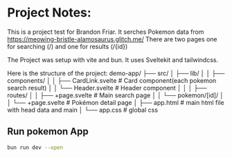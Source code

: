 # Project Notes:

This is a project test for Brandon Friar.
It serches Pokemon data from https://meowing-bristle-alamosaurus.glitch.me/
There are two pages one for searching (/) and one for results (/{id})

The Project was setup with vite and bun. It uses Sveltekit and tailwindcss.

Here is the structure of the project:
demo-app/
├── src/
│   ├── lib/
│   │   ├── components/
│   │      ├── CardLink.svelte      # Card component(each pokemon search result)
│   │      └── Header.svelte        # Header component
│   │
│   ├── routes/
│   │   ├── +page.svelte            # Main search page
│   │   └── pokemon/[id]/
│   │       └── +page.svelte        # Pokémon detail page
│   ├── app.html                     # main html file with head data and main
│   └── app.css                      # global css


## Run pokemon App
```bash
bun run dev --open
